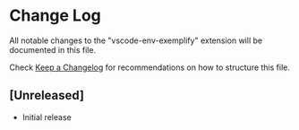 # Change Log

All notable changes to the "vscode-env-exemplify" extension will be documented in this file.

Check [Keep a Changelog](http://keepachangelog.com/) for recommendations on how to structure this file.

## [Unreleased]

- Initial release